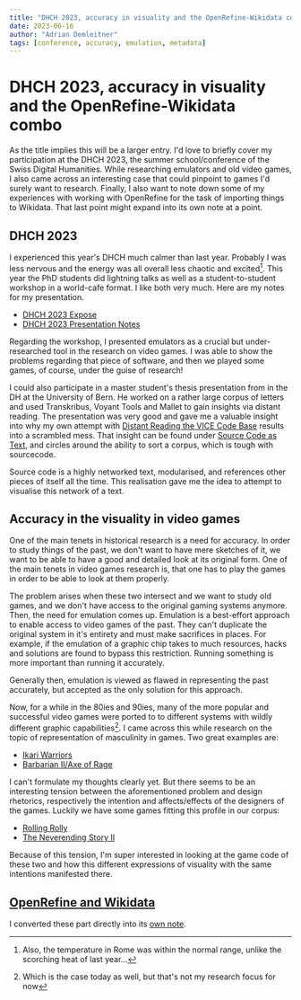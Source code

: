 ```yaml
---
title: "DHCH 2023, accuracy in visuality and the OpenRefine-Wikidata combo"
date: 2023-06-16
author: "Adrian Demleitner"
tags: [conference, accuracy, emulation, metadata]
---
```

# DHCH 2023, accuracy in visuality and the OpenRefine-Wikidata combo
As the title implies this will be a larger entry. I'd love to briefly cover my participation at the DHCH 2023, the summer school/conference of the Swiss Digital Humanities. While researching emulators and old video games, I also came across an interesting case that could pinpoint to games I'd surely want to research. Finally, I also want to note down some of my experiences with working with OpenRefine for the task of importing things to Wikidata. That last point might expand into its own note at a point.

## DHCH 2023
I experienced this year's DHCH much calmer than last year. Probably I was less nervous and the energy was all overall less chaotic and excited[^1]. This year the PhD students did lightning talks as well as a student-to-student workshop in a world-cafe format. I like both very much. Here are my notes for my presentation.

- [DHCH 2023 Expose](output/dhch_2023/dhch_2023_expose.md)
- [DHCH 2023 Presentation Notes](output/dhch_2023/dhch_2023_presentation_notes.md)

Regarding the workshop, I presented emulators as a crucial but under-researched tool in the research on video games. I was able to show the problems regarding that piece of software, and then we played some games, of course, under the guise of research!

I could also participate in a master student's thesis presentation from in the DH at the University of Bern. He worked on a rather large corpus of letters and used Transkribus, Voyant Tools and Mallet to gain insights via distant reading. The presentation was very good and gave me a valuable insight into why my own attempt with [Distant Reading the VICE Code Base](notes/Distant%20Reading%20the%20VICE%20Code%20Base.md) results into a scrambled mess. That insight can be found under [Source Code as Text](notes/Source%20Code%20as%20Text.md), and circles around the ability to sort a corpus, which is tough with sourcecode.

Source code is a highly networked text, modularised, and references other pieces of itself all the time. This realisation gave me the idea to attempt to visualise this network of a text.

## Accuracy in the visuality in video games
One of the main tenets in historical research is a need for accuracy. In order to study things of the past, we don't want to have mere sketches of it, we want to be able to have a good and detailed look at its original form. One of the main tenets in video games research is, that one has to play the games in order to be able to look at them properly.

The problem arises when these two intersect and we want to study old games, and we don't have access to the original gaming systems anymore. Then, the need for emulation comes up. Emulation is a best-effort approach to enable access to video games of the past. They can't duplicate the original system in it's entirety and must make sacrifices in places. For example, if the emulation of a graphic chip takes to much resources, hacks and solutions are found to bypass this restriction. Running something is more important than running it accurately.

Generally then, emulation is viewed as flawed in representing the past accurately, but accepted as the only solution for this approach.

Now, for a while in the 80ies and 90ies, many of the more popular and successful video games were ported to to different systems with wildly different graphic capabilities[^2]. I came across this while research on the topic of representation of masculinity in games. Two great examples are:

- [Ikari Warriors](https://www.mobygames.com/game/6739/ikari-warriors/screenshots/)
- [Barbarian II/Axe of Rage](https://www.mobygames.com/game/12167/axe-of-rage/screenshots/)

I can't formulate my thoughts clearly yet. But there seems to be an interesting tension between the aforementioned problem and design rhetorics, respectively the intention and affects/effects of the designers of the games. Luckily we have some games fitting this profile in our corpus:

- [Rolling Rolly](https://www.mobygames.com/game/4134/rolling-ronny/screenshots/)
- [The Neverending Story II](https://www.mobygames.com/game/528/the-neverending-story-ii-the-arcade-game/screenshots/)

Because of this tension, I'm super interested in looking at the game code of these two and how this different expressions of visuality with the same intentions manifested there.

## [OpenRefine and Wikidata](notes/OpenRefine%20and%20Wikidata.md)
I converted these part directly into its [own note](notes/OpenRefine%20and%20Wikidata.md).

[^1]: Also, the temperature in Rome was within the normal range, unlike the scorching heat of last year…
[^2]: Which is the case today as well, but that's not my research focus for now